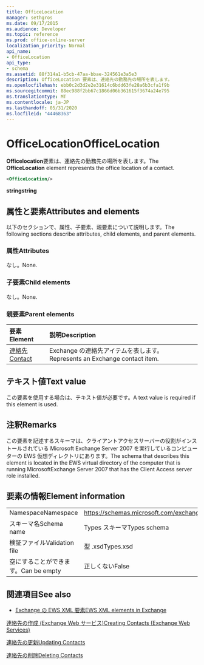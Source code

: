 ```yaml
---
title: OfficeLocation
manager: sethgros
ms.date: 09/17/2015
ms.audience: Developer
ms.topic: reference
ms.prod: office-online-server
localization_priority: Normal
api_name:
- OfficeLocation
api_type:
- schema
ms.assetid: 88f314a1-b5cb-47aa-bbae-324561e3a5e3
description: OfficeLocation 要素は、連絡先の勤務先の場所を表します。
ms.openlocfilehash: ebb0c2d3d2e2e31614c6bdd63fe28a6b3cfa1f9b
ms.sourcegitcommit: 88ec988f2bb67c1866d06b361615f3674a24e795
ms.translationtype: MT
ms.contentlocale: ja-JP
ms.lasthandoff: 05/31/2020
ms.locfileid: "44468363"
---
```

# <a name="officelocation"></a><span data-ttu-id="379ad-103">OfficeLocation</span><span class="sxs-lookup"><span data-stu-id="379ad-103">OfficeLocation</span></span>

<span data-ttu-id="379ad-104">**Officelocation**要素は、連絡先の勤務先の場所を表します。</span><span class="sxs-lookup"><span data-stu-id="379ad-104">The **OfficeLocation** element represents the office location of a contact.</span></span> 
  
```xml
<OfficeLocation/>
```

 <span data-ttu-id="379ad-105">**string**</span><span class="sxs-lookup"><span data-stu-id="379ad-105">**string**</span></span>
## <a name="attributes-and-elements"></a><span data-ttu-id="379ad-106">属性と要素</span><span class="sxs-lookup"><span data-stu-id="379ad-106">Attributes and elements</span></span>

<span data-ttu-id="379ad-107">以下のセクションで、属性、子要素、親要素について説明します。</span><span class="sxs-lookup"><span data-stu-id="379ad-107">The following sections describe attributes, child elements, and parent elements.</span></span>
  
### <a name="attributes"></a><span data-ttu-id="379ad-108">属性</span><span class="sxs-lookup"><span data-stu-id="379ad-108">Attributes</span></span>

<span data-ttu-id="379ad-109">なし。</span><span class="sxs-lookup"><span data-stu-id="379ad-109">None.</span></span>
  
### <a name="child-elements"></a><span data-ttu-id="379ad-110">子要素</span><span class="sxs-lookup"><span data-stu-id="379ad-110">Child elements</span></span>

<span data-ttu-id="379ad-111">なし。</span><span class="sxs-lookup"><span data-stu-id="379ad-111">None.</span></span>
  
### <a name="parent-elements"></a><span data-ttu-id="379ad-112">親要素</span><span class="sxs-lookup"><span data-stu-id="379ad-112">Parent elements</span></span>

|<span data-ttu-id="379ad-113">**要素**</span><span class="sxs-lookup"><span data-stu-id="379ad-113">**Element**</span></span>|<span data-ttu-id="379ad-114">**説明**</span><span class="sxs-lookup"><span data-stu-id="379ad-114">**Description**</span></span>|
|:-----|:-----|
|[<span data-ttu-id="379ad-115">連絡先</span><span class="sxs-lookup"><span data-stu-id="379ad-115">Contact</span></span>](contact.md) <br/> |<span data-ttu-id="379ad-116">Exchange の連絡先アイテムを表します。</span><span class="sxs-lookup"><span data-stu-id="379ad-116">Represents an Exchange contact item.</span></span>  <br/> |
   
## <a name="text-value"></a><span data-ttu-id="379ad-117">テキスト値</span><span class="sxs-lookup"><span data-stu-id="379ad-117">Text value</span></span>

<span data-ttu-id="379ad-118">この要素を使用する場合は、テキスト値が必要です。</span><span class="sxs-lookup"><span data-stu-id="379ad-118">A text value is required if this element is used.</span></span>
  
## <a name="remarks"></a><span data-ttu-id="379ad-119">注釈</span><span class="sxs-lookup"><span data-stu-id="379ad-119">Remarks</span></span>

<span data-ttu-id="379ad-120">この要素を記述するスキーマは、クライアントアクセスサーバーの役割がインストールされている Microsoft Exchange Server 2007 を実行しているコンピューターの EWS 仮想ディレクトリにあります。</span><span class="sxs-lookup"><span data-stu-id="379ad-120">The schema that describes this element is located in the EWS virtual directory of the computer that is running MicrosoftExchange Server 2007 that has the Client Access server role installed.</span></span>
  
## <a name="element-information"></a><span data-ttu-id="379ad-121">要素の情報</span><span class="sxs-lookup"><span data-stu-id="379ad-121">Element information</span></span>

|||
|:-----|:-----|
|<span data-ttu-id="379ad-122">Namespace</span><span class="sxs-lookup"><span data-stu-id="379ad-122">Namespace</span></span>  <br/> |https://schemas.microsoft.com/exchange/services/2006/types  <br/> |
|<span data-ttu-id="379ad-123">スキーマ名</span><span class="sxs-lookup"><span data-stu-id="379ad-123">Schema name</span></span>  <br/> |<span data-ttu-id="379ad-124">Types スキーマ</span><span class="sxs-lookup"><span data-stu-id="379ad-124">Types schema</span></span>  <br/> |
|<span data-ttu-id="379ad-125">検証ファイル</span><span class="sxs-lookup"><span data-stu-id="379ad-125">Validation file</span></span>  <br/> |<span data-ttu-id="379ad-126">型 .xsd</span><span class="sxs-lookup"><span data-stu-id="379ad-126">Types.xsd</span></span>  <br/> |
|<span data-ttu-id="379ad-127">空にすることができます。</span><span class="sxs-lookup"><span data-stu-id="379ad-127">Can be empty</span></span>  <br/> |<span data-ttu-id="379ad-128">正しくない</span><span class="sxs-lookup"><span data-stu-id="379ad-128">False</span></span>  <br/> |
   
## <a name="see-also"></a><span data-ttu-id="379ad-129">関連項目</span><span class="sxs-lookup"><span data-stu-id="379ad-129">See also</span></span>



- [<span data-ttu-id="379ad-130">Exchange の EWS XML 要素</span><span class="sxs-lookup"><span data-stu-id="379ad-130">EWS XML elements in Exchange</span></span>](ews-xml-elements-in-exchange.md)


[<span data-ttu-id="379ad-131">連絡先の作成 (Exchange Web サービス)</span><span class="sxs-lookup"><span data-stu-id="379ad-131">Creating Contacts (Exchange Web Services)</span></span>](https://msdn.microsoft.com/library/4845917e-70d1-481c-bbd7-011ec6571789%28Office.15%29.aspx)
  
[<span data-ttu-id="379ad-132">連絡先の更新</span><span class="sxs-lookup"><span data-stu-id="379ad-132">Updating Contacts</span></span>](https://msdn.microsoft.com/library/9a865953-b94a-4229-b632-2dee433314be%28Office.15%29.aspx)
  
[<span data-ttu-id="379ad-133">連絡先の削除</span><span class="sxs-lookup"><span data-stu-id="379ad-133">Deleting Contacts</span></span>](https://msdn.microsoft.com/library/fcc3dc84-cd3e-455e-a1a7-ae6921c9b588%28Office.15%29.aspx)

